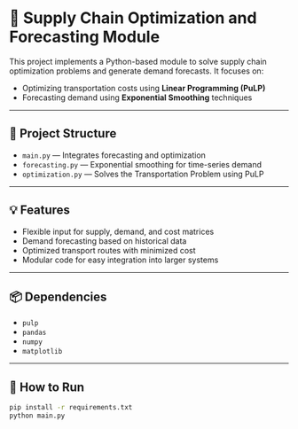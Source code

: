 # 🚚 Supply Chain Optimization and Forecasting Module

This project implements a Python-based module to solve supply chain optimization problems and generate demand forecasts. It focuses on:
- Optimizing transportation costs using **Linear Programming (PuLP)**
- Forecasting demand using **Exponential Smoothing** techniques

---

## 📁 Project Structure
- `main.py` — Integrates forecasting and optimization
- `forecasting.py` — Exponential smoothing for time-series demand
- `optimization.py` — Solves the Transportation Problem using PuLP

---

## 💡 Features
- Flexible input for supply, demand, and cost matrices
- Demand forecasting based on historical data
- Optimized transport routes with minimized cost
- Modular code for easy integration into larger systems

---

## 📦 Dependencies
- `pulp`
- `pandas`
- `numpy`
- `matplotlib`

---

## 🚀 How to Run
```bash
pip install -r requirements.txt
python main.py
